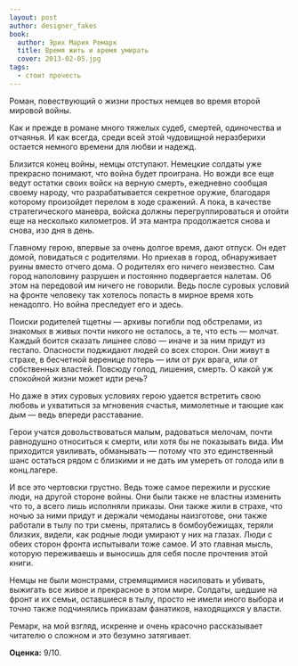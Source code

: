 ```yaml
---
layout: post
author: designer_fakes
book:
  author: Эрих Мария Ремарк
  title: Время жить и время умирать
  cover: 2013-02-05.jpg
tags:
  - стоит прочесть
---
```


Роман, повествующий о жизни простых немцев во время второй мировой войны.

Как и прежде в романе много тяжелых судеб, смертей, одиночества и отчаянья. И как всегда, среди всей этой чудовищной неразберихи остается немного времени для любви и надежд.

Близится конец войны, немцы отступают. Немецкие солдаты уже прекрасно понимают, что война будет проиграна. Но вожди все еще ведут остатки своих войск на верную смерть, ежедневно сообщая своему народу, что разрабатывается секретное оружие, благодаря которому произойдет перелом в ходе сражений. А пока, в качестве стратегического маневра, войска должны перегруппироваться и отойти еще на несколько километров. И эта мантра продолжается снова и снова, изо дня в день.

Главному герою, впервые за очень долгое время, дают отпуск. Он едет домой, повидаться с родителями. Но приехав в город, обнаруживает руины вместо отчего дома. О родителях его ничего неизвестно. Сам город наполовину разрушен и постоянно подвергается налетам. Об этом на передовой им ничего не говорили. Ведь после суровых условий на фронте человеку так хотелось попасть в мирное время хоть ненадолго. Но война преследует его и здесь.

Поиски родителей тщетны — архивы погибли под обстрелами, из знакомых в живых почти никого не осталось, а те, что есть — молчат. Каждый боится сказать лишнее слово — иначе и за ним придут из гестапо. Опасности поджидают людей со всех сторон. Они живут в страхе, в бесчетной веренице потерь — или от рук врага, или от собственных властей. Повсюду голод, лишения, смерть. О какой уж спокойной жизни может идти речь?

Но даже в этих суровых условиях герою удается встретить свою любовь и ухватиться за мгновения счастья, мимолетные и тающие как дым — ведь впереди расставание.

Герои учатся довольствоваться малым, радоваться мелочам, почти равнодушно относиться к смерти, или хотя бы не показывать вида. Им приходится увиливать, обманывать — потому что это единственный шанс остаться рядом с близкими и не дать им умереть от голода или в конц.лагере.

И все это чертовски грустно. Ведь тоже самое пережили и русские люди, на другой стороне войны. Они были также не властны изменить что то, а всего лишь исполняли приказы. Они также жили в страхе, что ночью за ними придут и держали чемоданы наизготове, они также работали в тылу по три смены, прятались в бомбоубежищах, теряли близких, видели, как родные люди умирают у них на глазах. Люди с обеих сторон фронта испытывали тоже самое. И это главная мысль, которую переживаешь и выносишь для себя после прочтения этой книги.

Немцы не были монстрами, стремящимися насиловать и убивать, выжигать все живое и прекрасное в этом мире. Солдаты, шедшие на фронт и их семьи, оставшиеся в тылу, просто не имели иного выбора и точно также подчинялись приказам фанатиков, находящихся у власти.

Ремарк, на мой взгляд, искренне и очень красочно рассказывает читателю о сложном и это безумно затягивает.

**Оценка:** 9/10.
